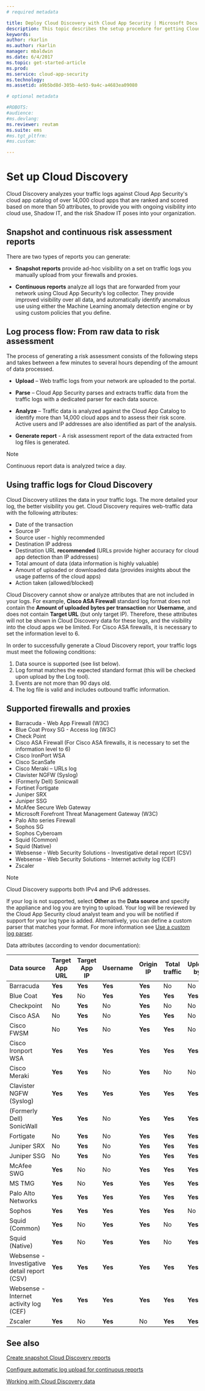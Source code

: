 ```yaml
---
# required metadata

title: Deploy Cloud Discovery with Cloud App Security | Microsoft Docs
description: This topic describes the setup procedure for getting Cloud Discovery working.
keywords:
author: rkarlin
ms.author: rkarlin
manager: mbaldwin
ms.date: 6/4/2017
ms.topic: get-started-article
ms.prod:
ms.service: cloud-app-security
ms.technology:
ms.assetid: a9b5bd8d-305b-4e93-9a4c-a4683ea09080

# optional metadata

#ROBOTS:
#audience:
#ms.devlang:
ms.reviewer: reutam
ms.suite: ems
#ms.tgt_pltfrm:
#ms.custom:

---
```


# Set up Cloud Discovery
Cloud Discovery analyzes your traffic logs against Cloud App Security's cloud app catalog of over 14,000 cloud apps that are ranked and scored based on more than 50 attributes, to provide you with ongoing visibility into cloud use, Shadow IT, and the risk Shadow IT poses into your organization.
 
## Snapshot and continuous risk assessment reports 

There are two types of reports you can generate: 
- **Snapshot reports** provide ad-hoc visibility on a set on traffic logs you manually upload from your firewalls and proxies.
 
- **Continuous reports** analyze all logs that are forwarded from your network using Cloud App Security’s log collector. They provide improved visibility over all data, and automatically identify anomalous use using either the Machine Learning anomaly detection engine or by using custom policies that you define.
 
## Log process flow: From raw data to risk assessment  
The process of generating a risk assessment consists of the following steps and takes between a few minutes to several hours depending of the amount of data processed.  
  
-   **Upload** – Web traffic logs from your network are uploaded to the portal.  
  
-   **Parse** – Cloud App Security parses and extracts traffic data from the traffic logs with a dedicated parser for each data source.  
  
-   **Analyze** – Traffic data is analyzed against the Cloud App Catalog to identify more than 14,000 cloud apps and to assess their risk score. Active users and IP addresses are also identified as part of the analysis.  
  
-   **Generate report** - A risk assessment report of the data extracted from log files is generated.   
 
 
>[!NOTE]
>Continuous report data is analyzed twice a day.
 
## Using traffic logs for  Cloud Discovery
Cloud Discovery utilizes the data in your traffic logs. The more detailed your log, the better visibility you get. Cloud Discovery requires web-traffic data with the following attributes:
- Date of the transaction
- Source IP
- Source user - highly recommended
- Destination IP address
- Destination URL **recommended** (URLs provide higher accuracy for cloud app detection than IP addresses)
- Total amount of data (data information is highly valuable)
- Amount of uploaded or downloaded data (provides insights about the usage patterns of the cloud apps)
- Action taken (allowed/blocked)
 
Cloud Discovery cannot show or analyze attributes that are not included in your logs.
For example, **Cisco ASA Firewall** standard log format does not contain the **Amount of uploaded bytes per transaction** nor **Username**, and does not contain **Target URL** (but only target IP).
Therefore, these attributes will not be shown in Cloud Discovery data for these logs, and the visibility into the cloud apps we be limited. For Cisco ASA firewalls, it is necessary to set the information level to 6. 
 

In order to successfully generate a Cloud Discovery report, your traffic logs must meet the following conditions:
1.  Data source is supported (see list below).
2.  Log format matches the expected standard format (this will be checked upon upload by the Log tool).
3.  Events are not more than 90 days old.
4.  The log file is valid and includes outbound traffic information.
 
## Supported firewalls and proxies

- Barracuda - Web App Firewall (W3C)
- Blue Coat Proxy SG - Access log (W3C)
- Check Point
- Cisco ASA Firewall (For Cisco ASA firewalls, it is necessary to set the information level to 6)
- Cisco IronPort WSA
- Cisco ScanSafe
- Cisco Meraki – URLs log
- Clavister NGFW (Syslog)
- (Formerly Dell) Sonicwall
- Fortinet Fortigate
- Juniper SRX
- Juniper SSG
- McAfee Secure Web Gateway
- Microsoft Forefront Threat Management Gateway (W3C)
- Palo Alto series Firewall
- Sophos SG
- Sophos Cyberoam
- Squid (Common)
- Squid (Native)
- Websense - Web Security Solutions - Investigative detail report (CSV)
- Websense - Web Security Solutions - Internet activity log (CEF)
- Zscaler

> [!NOTE]
> Cloud Discovery supports both IPv4 and IPv6 addresses.

If your log is not supported, select **Other** as the **Data source** and specify the appliance and log you are trying to upload. Your log will be reviewed by the Cloud App Security cloud analyst team and you will be notified if support for your log type is added. Alternatively, you can define a custom parser that matches your format. For more information see [Use a custom log parser](custom-log-parser.md).


Data attributes (according to vendor documentation):

|Data source|Target App URL|Target App IP|Username|Origin IP|Total traffic|Uploaded bytes|
|----|----|----|-----|----|----|----|
|Barracuda|**Yes**|**Yes**|**Yes**|**Yes**|No|No|
|Blue Coat|**Yes**|No|**Yes**|**Yes**|**Yes**|**Yes**|
|Checkpoint|No|**Yes**|No|**Yes**|No|No|
|Cisco ASA|No|**Yes**|No|**Yes**|**Yes**|No|
|Cisco FWSM|No|**Yes**|No|**Yes**|**Yes**|No|
|Cisco Ironport WSA|**Yes**|**Yes**|**Yes**|**Yes**|**Yes**|**Yes**|
|Cisco Meraki|**Yes**|**Yes**|No|**Yes**|No|No||Cisco Scansafe|**Yes**|No|**Yes**|**Yes**|**Yes**|**Yes**|
|Clavister NGFW (Syslog)|**Yes**|**Yes**|**Yes**|**Yes**|**Yes**|**Yes**|
|(Formerly Dell) SonicWall|**Yes**|**Yes**|No|**Yes**|**Yes**|**Yes**|
|Fortigate|No|**Yes**|No|**Yes**|**Yes**|**Yes**|
|Juniper SRX|No|**Yes**|No|**Yes**|**Yes**|**Yes**|
|Juniper SSG|No|**Yes**|No|**Yes**|**Yes**|**Yes**|
|McAfee SWG|**Yes**|No|No|**Yes**|**Yes**|**Yes**|
|MS TMG|**Yes**|No|**Yes**|**Yes**|**Yes**|**Yes**|
|Palo Alto Networks|**Yes**|**Yes**|**Yes**|**Yes**|**Yes**|**Yes**|
|Sophos|**Yes**|**Yes**|**Yes**|**Yes**|**Yes**|No|
|Squid (Common)|**Yes**|No|**Yes**|**Yes**|No|**Yes**|
|Squid (Native)|**Yes**|No|**Yes**|**Yes**|No|**Yes**|
|Websense - Investigative detail report (CSV)|**Yes**|**Yes**|**Yes**|**Yes**|**Yes**|**Yes**|
|Websense - Internet activity log (CEF)|**Yes**|**Yes**|**Yes**|**Yes**|**Yes**|**Yes**|
|Zscaler|**Yes**|No|**Yes**|No|**Yes**|**Yes**|



## See also
 
[Create snapshot Cloud Discovery reports](create-snapshot-cloud-discovery-reports.md)

[Configure automatic log upload for continuous reports](configure-automatic-log-upload-for-continuous-reports.md)

[Working with Cloud Discovery data](working-with-cloud-discovery-data.md)

